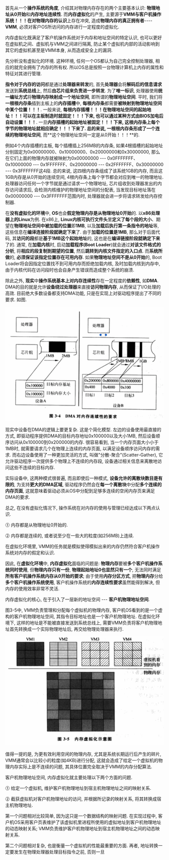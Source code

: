首先从一个**操作系统的角度**, 介绍其对物理内存存在的两个主要基本认识: **物理地址从0开始**和**内存地址连续性**. 而**内存虚拟化**的产生, 主要源于**VMM与客户机操作系统！！！**在**对物理内存的认识**上存在冲突, 造成**物理内存的真正拥有者**----**VMM**, 必须对客户OS所访问的内存进行一定程度的虚拟化. 

内存虚拟化既满足了客户机操作系统对于内存和地址空间的特定认识, 也可以更好在虚拟机之间、虚拟机与VMM之间进行隔离, 防止某个虚拟机内部的活动影响到其它的虚拟机甚至是VMM本身, 从而造成安全上的漏洞.

先分析没有虚拟化的环境. 这种环境, 任何一个OS都认为自己完全控制处理器, 相应的就完全拥有了内存的所有权. 所以OS总是按照一台物理计算机上内存的属性和特征对其进行管理.

**指令对于内存的访问**都是通过**处理器来转发**的, 首先**处理器**会将**解码后的信息请求**发送到**系统总线**上, 然后**由芯片组来负责进一步转发**. 为了**唯一标识**, 处理器使用**统一编址方式**将**物理内存映射成一个地址空间**, 即所谓的**物理地址空间**. 平时, 我们将**一根根内存条**插到主板上的**内存插槽**中, **每根内存条**都需要**被映射到物理地址空间中某个位置！！！**. 一般来说, **每根内存插槽！！！**在**物理地址空间的起始地址！！！**可以在**主板制造时就固定！！！**下来, 也可以通过某种方式由**BIOS加电后自动设置！！！**. 一旦**内存插槽的起始地址被固定！！！**下来, 这根内存条上**每个字节的物理地址就相应确定！！！**下来了. 总的来说, **一根根内存条**形成了一个**连续的物理地址空间**, 而**这个物理地址空间一定是从0开始！！！**的.

例如4个内存插槽的主板, 每个插槽插上256MB的内存条, 如果4根插槽的起始地址分别固定为0x00000000、0x10000000、0x20000000和0x30000000, 那么在它们上面的物理内存就被映射为0x00000000 --- 0x0FFFFFFF、0x10000000 --- 0x1FFFFFFF、0x20000000 --- 0x2FFFFFFF、0x30000000 --- 0x3FFFFFFF这4段. 总的来说, 这四根内存条组成了该系统1GB的内存, 而且这1GB内存是从0开始的连续空间, 4根内存条上每个字节都会对应到唯一的物理地址. 处理器访问任何一个字节就是通过请求一个物理地址, 芯片组收到处理器发出的内存访问请求后, 会检测内核维护的物理地址空间的分配表, 当发现目标地址落在0x00000000 --- 0x3FFFFFFF范围内时, 处理器就会进一步将请求转发给内存控制器.

在**没有虚拟化的环境**中, **OS**也会**假定物理内存是从物理地址0开始**的. 以**x86处理器上的Linux**为例. 在x86上, **Linux内核可执行文件头**里**定义了每个段的大小**、期望在**物理地址空间中被加载的位置**即**1MB**, 以及**加载后执行第一条指令的地址**等, 这些信息在**编译连接阶段就确定下来**了. 由于**加载的位置是1MB**, 那么对于后面代码, 其**访问的段**都是**基于1MB这个起始地址**的, 这也是在**编译链接阶段就确定下来**了的. 通常, 在**加载内核**时, 启动**加载程序(Boot Loader**)就会通过**对该文件格式的分析**, 将**相应的段复制到期望的位置**, 然后**跳转到内核文件指定的入口点**. 而**系统所做**的, **必须保证该指定位置存在可用内存**. 如果**物理地址空间不是从0开始**的, Boot Loader将会因指定位置找不到可用内存而拒绝加载内核, 及时加载内核到内存中, 由于内核代码在访问段时也会自身产生错误而造成整个系统的崩溃.

除此之外, **现实**中**操作系统基本上对内存连续性**存在一定程度的**依赖性**, 如**DMA**. DMA的目的就是允许**设备绕过处理器**来直接**访问物理内存**, 从而保证了I/O处理的高效. 目前绝大多数设备都支持DMA功能, 只是在实现上对驱动程序提出了不同的要求. 如图.

![config](./images/4.png)

现实中设备在DMA的逻辑上要更复杂. 这是个简化模型. 左边的设备使用最直接的方式, 即驱动程序提供DMA的目标内存地址0x100000以及大小1MB, 然后设备顺序访问从0x100000到0x200000的内存. 很容易看到, 当一个内存页面大小小于1MB时, 就需要请求几个在物理上连续的内存页面, 以满足设备顺序访问内存的需求. 而右边设备使用了一种更加灵活的方式, 叫做"分散\-聚合"(Scatter\-Gather), 它允许驱动程序一次提供多个物理上不连续的内存段, 设备通过相关信息来离散地访问这些不连续的目标内存.

实际设备中, 这两种模式很普遍, 而且即使后一种模式, **设备允许的离散块数目是有限的**, 为支持**更大的DMA区域**, 驱动程序仍然会在**每一个离散块**中分配**多个连续的内存页面**, 这就意味着驱动必须从OS中分配到足够多连续的空闲内存页来满足DMA的要求.

总之, 在没有虚拟化情况下, 操作系统在对内存的使用与管理已经达成以下两点认识.

⓵ 内存都是从物理地址0开始的.

⓶ 内存都是连续的, 或者说至少在一些大的粒度(如256MB)上连续.

在虚拟化环境里, VMM的任务就是模拟使得模拟出来的内存仍然符合客户机操作系统对内存的假定和认识.

因此, 在**虚拟化环境**中, **内存虚拟化**面临的问题是: **物理内存**要被**多个客户机操作系统同时使用**, 但**物理内存只有一份**, **物理起始地址0也显然只有一个**, 无法同时满足**所有客户机操作系统内存从0开始的要求**; 由于使用**内存分区方式**, 把**物理内存**分给**多个客户机操作系统使用**, 客户机操作系统的**内存连续性要求**虽然能得到解决, 但内存的使用效率非常不灵活. 

内存虚拟化的核心, 在于引入了一层新的地址空间 --- **客户机物理地址空间**.

图3\-5中, VMM负责管理和分配每个虚拟机的物理内存, 客户机OS看到的是一个虚构的客户机物理地址空间, 其指令目标地址也是一个客户机物理地址. 在虚拟化环境下, 这样的地址是不能被直接发送到系统总线上, 需要VMM负责将客户机物理地址首先转换成一个实际物理地址后, 再交给物理处理器来执行.

![config](./images/5.png)

值得一提的是, 为更有效利用空闲的物理内存, 尤其是系统长期运行后产生的碎片, VMM通常会以比较小的粒度(如4KB)进行分配, 这就会造成了给定一个虚拟机的物理内存实际上是不连续的问题, 其具体位置完全取决于VMM的内存分配算法.

客户机物理地址空间, 内存虚拟化就主要处理以下两个方面的问题.

⓵ 给定一个虚拟机, 维护客户机物理地址到宿主机物理地址之间的映射关系.

⓶ 截获虚拟机对客户机物理地址的访问, 并根据所记录的映射关系, 将其转换成宿主机物理地址.

第一个问题相对比较简单, 因为这只是一个数据结构的映射问题. 在实现过程中, 客户机OS采用客户页表维护了该虚拟机里进程所使用的虚拟地址到客户机物理地址的动态映射关系; VMM负责维护客户机物理地址到宿主机物理地址之间的动态映射关系.

第二个问题相对复杂, 也是衡量一个虚拟机的性能最重要的方面. 再者, 地址转换一定要发生在物理处理器处理目标指令之前, 否则一旦